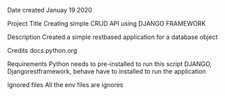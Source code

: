Date created
Januay 19 2020

Project Title
Creating simple CRUD API using DJANGO FRAMEWORK

Description
Created a simple restbased application for a database object

Credits
docs.python.org

Requirements
Python needs to pre-installed to run this script
DJANGO, Djangorestframework, behave have to installed to run the application

Ignored files
All the env files are ignores

